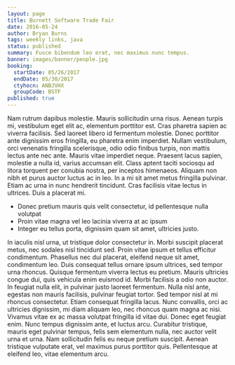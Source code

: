 ```yaml
---
layout: page
title: Burnett Software Trade Fair
date: 2016-05-24
author: Bryan Burns
tags: weekly links, java
status: published
summary: Fusce bibendum leo erat, nec maximus nunc tempus.
banner: images/banner/people.jpg
booking:
  startDate: 05/26/2017
  endDate: 05/30/2017
  ctyhocn: ANBJVHX
  groupCode: BSTF
published: true
---
```

Nam rutrum dapibus molestie. Mauris sollicitudin urna risus. Aenean turpis mi, vestibulum eget elit ac, elementum porttitor est. Cras pharetra sapien ac viverra facilisis. Sed laoreet libero id fermentum molestie. Donec porttitor ante dignissim eros fringilla, eu pharetra enim imperdiet. Nullam vestibulum, orci venenatis fringilla scelerisque, odio odio finibus turpis, non mattis lectus ante nec ante. Mauris vitae imperdiet neque. Praesent lacus sapien, molestie a nulla id, varius accumsan elit. Class aptent taciti sociosqu ad litora torquent per conubia nostra, per inceptos himenaeos. Aliquam non nibh et purus auctor luctus ac in leo. In a mi sit amet metus fringilla pulvinar. Etiam ac urna in nunc hendrerit tincidunt. Cras facilisis vitae lectus in ultrices. Duis a placerat mi.

* Donec pretium mauris quis velit consectetur, id pellentesque nulla volutpat
* Proin vitae magna vel leo lacinia viverra at ac ipsum
* Integer eu tellus porta, dignissim quam sit amet, ultricies justo.

In iaculis nisl urna, ut tristique dolor consectetur in. Morbi suscipit placerat metus, nec sodales nisl tincidunt sed. Proin vitae ipsum et tellus efficitur condimentum. Phasellus nec dui placerat, eleifend neque sit amet, condimentum leo. Duis consequat tellus ornare ipsum ultrices, sed tempor urna rhoncus. Quisque fermentum viverra lectus eu pretium. Mauris ultricies congue dui, quis vehicula enim euismod id. Morbi facilisis a odio non auctor. In feugiat nulla elit, in pulvinar justo laoreet fermentum. Nulla nisl ante, egestas non mauris facilisis, pulvinar feugiat tortor.
Sed tempor nisl at mi rhoncus consectetur. Etiam consequat fringilla lacus. Nunc convallis, orci ac ultricies dignissim, mi diam aliquam leo, nec rhoncus quam magna ac nisi. Vivamus vitae ex ac massa volutpat fringilla id vitae dui. Donec eget feugiat enim. Nunc tempus dignissim ante, et luctus arcu. Curabitur tristique, mauris eget pulvinar tempus, felis sem elementum nulla, nec auctor velit urna et urna. Nam sollicitudin felis eu neque pretium suscipit. Aenean tristique vulputate erat, vel maximus purus porttitor quis. Pellentesque at eleifend leo, vitae elementum arcu.
